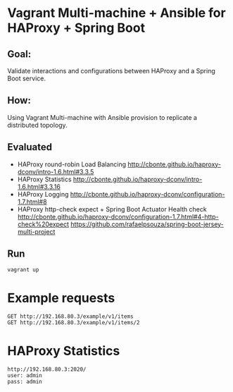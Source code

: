 # Vagrant Multi-machine + Ansible for HAProxy + Spring Boot

## Goal: 
Validate interactions and configurations between HAProxy and a Spring Boot service.

## How: 
Using Vagrant Multi-machine with Ansible provision to replicate a distributed topology.

    
## Evaluated

* HAProxy round-robin Load Balancing http://cbonte.github.io/haproxy-dconv/intro-1.6.html#3.3.5
* HAProxy Statistics http://cbonte.github.io/haproxy-dconv/intro-1.6.html#3.3.16
* HAProxy Logging http://cbonte.github.io/haproxy-dconv/configuration-1.7.html#8
* HAProxy http-check expect + Spring Boot Actuator Health check http://cbonte.github.io/haproxy-dconv/configuration-1.7.html#4-http-check%20expect https://github.com/rafaelpsouza/spring-boot-jersey-multi-project

## Run
``` vagrant up ```

# Example requests
``` 
GET http://192.168.80.3/example/v1/items 
GET http://192.168.80.3/example/v1/items/2
```

# HAProxy Statistics

``` 
http://192.168.80.3:2020/ 
user: admin
pass: admin
```
